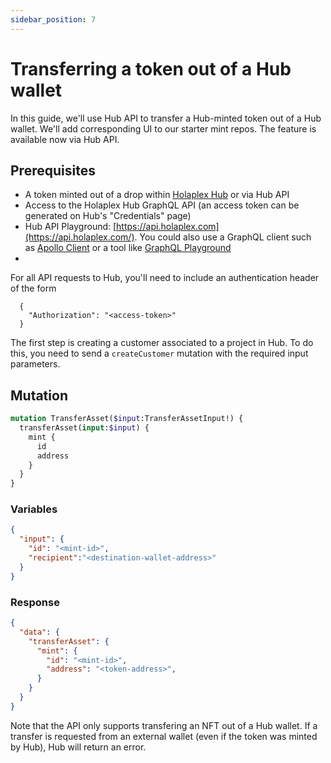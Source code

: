 ```yaml
---
sidebar_position: 7
---
```


# Transferring a token out of a Hub wallet

In this guide, we'll use Hub API to transfer a Hub-minted token out of a Hub wallet. We'll add corresponding UI to our starter mint repos. The feature is available now via Hub API.

## Prerequisites

- A token minted out of a drop within [Holaplex Hub](https://hub.holaplex.com/) or via Hub API
- Access to the Holaplex Hub GraphQL API (an access token can be generated on Hub's "Credentials" page)
- Hub API Playground: [https://api.holaplex.com](https://api.holaplex.com/). You could also use a GraphQL client such as [Apollo Client](https://www.apollographql.com/client/) or a tool like [GraphQL Playground](https://github.com/graphql/graphql-playground)
- 

For all API requests to Hub, you'll need to include an authentication header of the form
```
  {
    "Authorization": "<access-token>"
  }
```

The first step is creating a customer associated to a project in Hub. To do this, you need to send a `createCustomer` mutation with the required input parameters.

## Mutation
```graphql
mutation TransferAsset($input:TransferAssetInput!) {
  transferAsset(input:$input) {
    mint {
      id
      address
    }
  }
}
```

### Variables
```json
{
  "input": {
    "id": "<mint-id>",
    "recipient":"<destination-wallet-address>"
  }
}
```

### Response

```json
{
  "data": {
    "transferAsset": {
      "mint": {
        "id": "<mint-id>",
        "address": "<token-address>",
      }
    }
  }
}
```

Note that the API only supports transfering an NFT out of a Hub wallet. If a transfer is requested from an external wallet (even if the token was minted by Hub), Hub will return an error.
